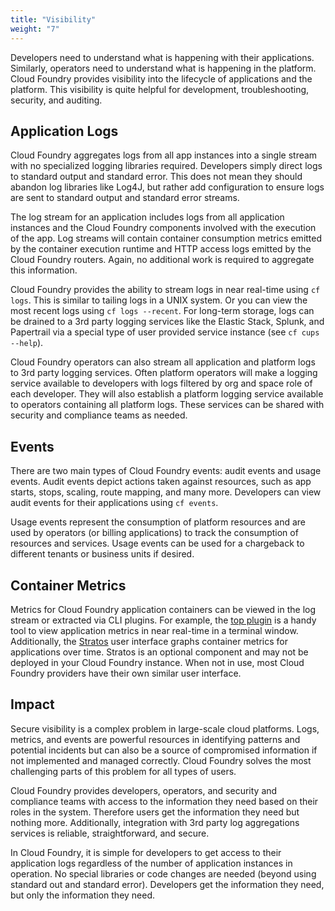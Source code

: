 ```yaml
---
title: "Visibility"
weight: "7"
---
```


Developers need to understand what is happening with their applications. Similarly, operators need to understand what is happening in the platform. Cloud Foundry provides visibility into the lifecycle of applications and the platform. This visibility is quite helpful for development, troubleshooting, security, and auditing. 

## Application Logs

Cloud Foundry aggregates logs from all app instances into a single stream with no specialized logging libraries required. Developers simply direct logs to standard output and standard error. This does not mean they should abandon log libraries like Log4J, but rather add configuration to ensure logs are sent to standard output and standard error streams.

The log stream for an application includes logs from all application instances and the Cloud Foundry components involved with the execution of the app. Log streams will contain container consumption metrics emitted by the container execution runtime and HTTP access logs emitted by the Cloud Foundry routers. Again, no additional work is required to aggregate this information. 

Cloud Foundry provides the ability to stream logs in near real-time using `cf logs`. This is similar to tailing logs in a UNIX system. Or you can view the most recent logs using `cf logs --recent`. For long-term storage, logs can be drained to a 3rd party logging services like the Elastic Stack, Splunk, and Papertrail via a special type of user provided service instance (see `cf cups --help`).

Cloud Foundry operators can also stream all application and platform logs to 3rd party logging services. Often platform operators will make a logging service available to developers with logs filtered by org and space role of each developer. They will also establish a platform logging service available to operators containing all platform logs. These services can be shared with security and compliance teams as needed. 

## Events

There are two main types of Cloud Foundry events: audit events and usage events. Audit events depict actions taken against resources, such as app starts, stops, scaling, route mapping, and many more. Developers can view audit events for their applications using `cf events`.

Usage events represent the consumption of platform resources and are used by operators (or billing applications) to track the consumption of resources and services. Usage events can be used for a chargeback to different tenants or business units if desired.

## Container Metrics

Metrics for Cloud Foundry application containers can be viewed in the log stream or extracted via CLI plugins. For example, the [top plugin](https://plugins.cloudfoundry.org/#top) is a handy tool to view application metrics in near real-time in a terminal window. Additionally, the [Stratos](https://github.com/cloudfoundry/stratos) user interface graphs container metrics for applications over time. Stratos is an optional component and may not be deployed in your Cloud Foundry instance. When not in use, most Cloud Foundry providers have their own similar user interface.


## Impact

Secure visibility is a complex problem in large-scale cloud platforms. Logs, metrics, and events are powerful resources in identifying patterns and potential incidents but can also be a source of compromised information if not implemented and managed correctly. Cloud Foundry solves the most challenging parts of this problem for all types of users.

Cloud Foundry provides developers, operators, and security and compliance teams with access to the information they need based on their roles in the system. Therefore users get the information they need but nothing more. Additionally, integration with 3rd party log aggregations services is reliable, straightforward, and secure. 

In Cloud Foundry, it is simple for developers to get access to their application logs regardless of the number of application instances in operation. No special libraries or code changes are needed (beyond using standard out and standard error). Developers get the information they need, but only the information they need. 

